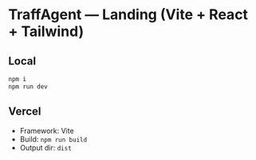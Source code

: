 # TraffAgent — Landing (Vite + React + Tailwind)

## Local
```bash
npm i
npm run dev
```

## Vercel
- Framework: Vite
- Build: `npm run build`
- Output dir: `dist`

